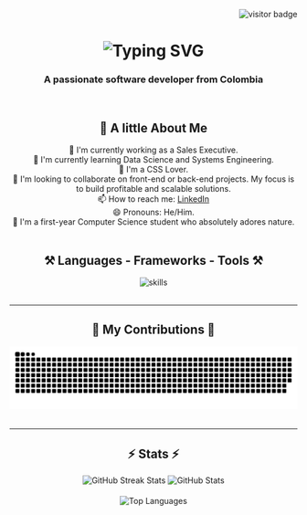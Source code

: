 <p align="right"> <img src="https://visitor-badge.laobi.icu/badge?page_id=Twizter01.Twizter01" alt="visitor badge" />
</p><h1 align="center"><img src="https://readme-typing-svg.herokuapp.com/?font=Righteous&size=35&center=true&vCenter=true&width=500&height=70&duration=4000&lines=Hey,+I'm+Twizter!+👋" alt="Typing SVG" /></h1><h3 align="center" color="purple">A passionate software developer from Colombia</h3><br/><div align="center"><h2>🌟 A little About Me</h2>🔭 I'm currently working as a Sales Executive.<br/>🌱 I'm currently learning Data Science and Systems Engineering.<br/>🎨 I'm a CSS Lover.<br/>👯 I'm looking to collaborate on front-end or back-end projects. My focus is to build profitable and scalable solutions.<br/>📫 How to reach me: <a href="https://www.linkedin.com/in/gabriel-jimenez-a28b73316" target="_blank">LinkedIn</a><br/>😄 Pronouns: He/Him.<br/>🚀 I'm a first-year Computer Science student who absolutely adores nature.<br/></div><br><div align="center"><h2 align="center">⚒️ Languages - Frameworks - Tools ⚒️</h2><img src="https://skillicons.dev/icons?i=html,css,javascript,typescript,cpp,python,bash,react,tailwind,nodejs,django,firebase,mongodb,sqlite,vscode,git,github,linux,figma" alt="skills" /></div><br/><hr/><div align="center"><h2>🐍 My Contributions 🐍</h2><img src="https://raw.githubusercontent.com/Twizter01/Twizter01/output/github-contribution-grid-snake-dark.svg" alt="Snake animation" /></div><br/><hr/><h2 align="center">⚡ Stats ⚡</h2><div align="center"><img width="390" src="https://github-readme-streak-stats.herokuapp.com/?user=Twizter01&count_private=true&theme=react&border_radius=10" alt="GitHub Streak Stats" />
<img width="390" src="https://github-readme-stats.vercel.app/api?username=Twizter01&count_private=true&show_icons=true&theme=react&rank_icon=github&border_radius=10" alt="GitHub Stats" />
<br/><br/>
<img width="325" align="center" src="https://github-readme-stats.vercel.app/api/top-langs/?username=Twizter01&hide=HTML&langs_count=8&layout=compact&theme=react&border_radius=10&size_weight=0.5&count_weight=0.5&exclude_repo=github-readme-stats" alt="Top Languages" /></div>
